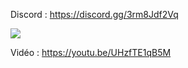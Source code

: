 Discord : https://discord.gg/3rm8Jdf2Vq

<img src="https://i.imgur.com/PSqBlBr.png">

Vidéo : https://youtu.be/UHzfTE1qB5M
